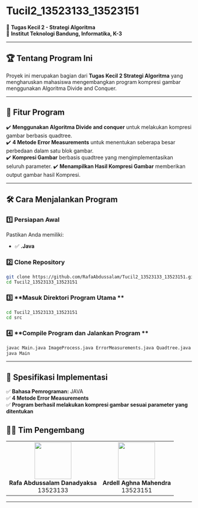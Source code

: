# Tucil2_13523133_13523151

🎯 **Tugas Kecil 2 - Strategi Algoritma**  
📌 **Institut Teknologi Bandung, Informatika, K-3**  

---

## 🏆 **Tentang Program Ini**  

Proyek ini merupakan bagian dari **Tugas Kecil 2 Strategi Algoritma** yang mengharuskan mahasiswa mengembangkan program kompresi gambar menggunakan Algoritma Divide and Conquer.  

---

## 🚀 **Fitur Program**  
✔️ **Menggunakan Algoritma Divide and conquer** untuk melakukan kompresi gambar berbasis quadtree.  
✔️ **4 Metode Error Measurements** untuk menentukan seberapa besar perbedaan dalam satu blok gambar.  
✔️ **Kompresi Gambar** berbasis quadtree yang mengimplementasikan seluruh parameter. 
✔️ **Menampilkan Hasil Kompresi Gambar** memberikan output gambar hasil Kompresi. 


---

## 🛠 **Cara Menjalankan Program**  

### 1️⃣ **Persiapan Awal**  
Pastikan Anda memiliki: 

- ✅ **.Java**

### 2️⃣ **Clone Repository**  
```sh
git clone https://github.com/RafaAbdussalam/Tucil2_13523133_13523151.git
cd Tucil2_13523133_13523151
```

### 3️⃣ **Masuk Direktori Program Utama **  
```sh
cd Tucil2_13523133_13523151
cd src
```

### 4️⃣ **Compile Program dan Jalankan Program **  
```sh
javac Main.java ImageProcess.java ErrorMeasurements.java Quadtree.java QuadtreeNode.java
java Main
```

---

## 📌 **Spesifikasi Implementasi**  
✅ **Bahasa Pemrograman:** JAVA  
✅ **4 Metode Error Measurements**  
✅ **Program berhasil melakukan kompresi gambar sesuai parameter yang ditentukan**  

## 👨‍💻 **Tim Pengembang**  

<p align="center">
  <table>
    <tr align="center">
      <td>
        <img src="https://github.com/RafaAbdussalam.png" width="100" height="100"><br>
        <b>Rafa Abdussalam Danadyaksa</b><br>
        13523133
      </td>
      <td>
        <img src="https://github.com/ArdellAghna.png" width="100" height="100"><br>
        <b>Ardell Aghna Mahendra</b><br>
        13523151
      </td>
    </tr>
  </table>
</p>

---
